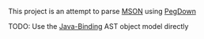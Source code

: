 This project is an attempt to parse [MSON](https://github.com/apiaryio/mson/blob/master/MSON%20Specification.md) using [PegDown](https://github.com/sirthias/pegdown)

TODO: Use the [Java-Binding](https://bitbucket.org/outofcoffee/snowcrash-java-binding) AST object model directly